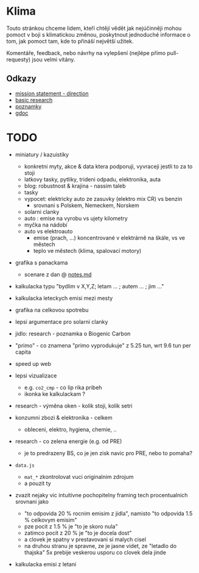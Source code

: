 # Klima

Touto stránkou chceme lidem, kteří chtějí vědět jak nejúčinněji
mohou pomoct v boji s klimatickou změnou, poskytnout jednoduché
informace o tom, jak pomoct tam, kde to přináší největší užitek.

Komentáře, feedback, nebo návrhy na vylepšení (nejlépe přímo pull-requesty) jsou velmi vítány.

## Odkazy

- [mission statement - direction](./direction.md)
- [basic research](./research.md)
- [poznamky](./notes.md)
- [gdoc](https://docs.google.com/spreadsheets/d/1arbOVZUZKpBNe7P7ySRXM5jGnanavbzEEimG9vPJXX4/edit?usp=sharing)


# TODO

- miniatury / kazuistiky
	- konkretni myty, akce & data ktera podporuji, vyvraceji jestli to za to stoji
	- latkovy tasky, pytliky, trideni odpadu, elektronika, auta
	- blog: robustnost & krajina - nassim taleb
	- tasky
	- vypocet: elektricky auto ze zasuvky (elektro mix CR) vs benzin
		- srovnani s Polskem, Nemeckem, Norskem
	- solarni clanky
	- auto : emise na vyrobu vs ujety kilometry
	- myčka na nádobí
	- auto vs elektroauto
		- emise (prach, ...) koncentrované v elektrárně na škále, vs ve městech
		- teplo ve městech (klima, spalovací motory)


- grafika s panackama
	- scenare z dan @ [notes.md](./notes.md)

- kalkulacka typu "bydlim v X,Y,Z; letam ... ; autem ... ; jim ..."
- kalkulacka leteckych emisi mezi mesty
- grafika na celkovou spotrebu

- lepsi argumentace pro solarni clanky
- jidlo: research - poznamka o Biogenic Carbon
	
- "primo" - co znamena "primo vyprodukuje" z 5.25 tun, wrt 9.6 tun per capita
- speed up web
- lepsi vizualizace
    - e.g. `co2_cmp` - co lip rika pribeh
    - ikonka ke kalkulackam ?
- research - výměna oken - kolik stoji, kolik setri
- konzumni zbozi & elektronika - celkem
	- obleceni, elektro, hygiena, chemie, ..

- research - co zelena energie (e.g. od PRE)
    - je to predrazeny BS, co je jen zisk navic pro PRE, nebo to pomaha?
- `data.js`
    - `mat_*` zkontrolovat vuci originalnim zdrojum
    - a pouzit ty
- zvazit nejaky vic intuitivne pochopitelny
    framing tech procentualnich srovnani jako
    - "to odpovida 20 % rocnim emisim z jidla", namisto
      "to odpovida 1.5 % celkovym emisim" 
    - pze pocit z 1.5 % je "to je skoro nula"
    - zatimco pocit z 20 % je "to je docela dost"
    - a clovek je spatny v prestavovani si malych cisel
    - na druhou stranu je spravne, ze je jasne videt, ze
        "letadlo do thajska" 5x prebije veskerou usporu co clovek dela jinde

- kalkulacka emisi z letani


